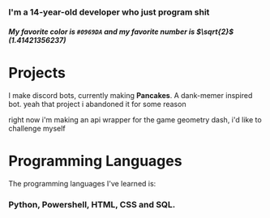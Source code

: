 # 
### I'm a 14-year-old developer who just program shit
##### My favorite color is `#0969DA` and my favorite number is $`\sqrt{2}`$ (1.41421356237)
# Projects
I make discord bots, currently making **Pancakes**. A dank-memer inspired bot.
yeah that project i abandoned it for some reason

right now i'm making an api wrapper for the game geometry dash, i'd like to challenge myself
# Programming Languages
The programming languages I've learned is:
### Python, Powershell, HTML, CSS and SQL.
